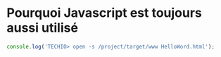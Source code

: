 # Pourquoi Javascript est toujours aussi utilisé

``` javascript runnable
console.log('TECHIO> open -s /project/target/www HelloWord.html');
```
